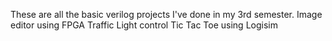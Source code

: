 These are all the basic verilog projects I've done in my 3rd semester. 
Image editor using FPGA
Traffic Light control
Tic Tac Toe using Logisim
